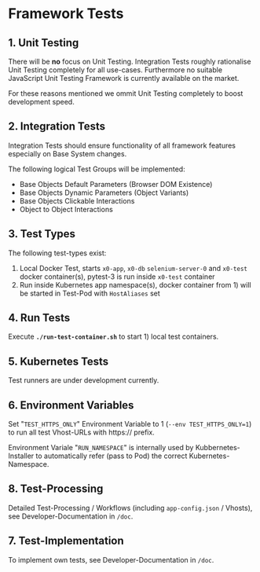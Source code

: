 # Framework Tests

## 1. Unit Testing

There will be **no** focus on Unit Testing. Integration Tests roughly rationalise Unit Testing completely for all use-cases. Furthermore no suitable JavaScript Unit Testing Framework is currently available on the market.

For these reasons mentioned we ommit Unit Testing completely to boost development speed.

## 2. Integration Tests

Integration Tests should ensure functionality of all framework features especially on Base System changes.

The following logical Test Groups will be implemented:

* Base Objects Default Parameters (Browser DOM Existence)
* Base Objects Dynamic Parameters (Object Variants)
* Base Objects Clickable Interactions
* Object to Object Interactions

## 3. Test Types

The following test-types exist:

1. Local Docker Test, starts `x0-app`, `x0-db` `selenium-server-0` and `x0-test` docker container(s), pytest-3 is run inside `x0-test` container
2. Run inside Kubernetes app namespace(s), docker container from 1) will be started in Test-Pod with `HostAliases` set

## 4. Run Tests

Execute **`./run-test-container.sh`** to start 1) local test containers.

## 5. Kubernetes Tests

Test runners are under development currently.

## 6. Environment Variables

Set "`TEST_HTTPS_ONLY`" Environment Variable to 1 (`--env TEST_HTTPS_ONLY=1`) to run all test Vhost-URLs with https:// prefix.

Environment Variale "`RUN_NAMESPACE`" is internally used by Kubbernetes-Installer to automatically refer (pass to Pod) the correct Kubernetes-Namespace.

## 8. Test-Processing

Detailed Test-Processing / Workflows (including `app-config.json` / Vhosts), see Developer-Documentation in `/doc`.

## 7. Test-Implementation

To implement own tests, see Developer-Documentation in `/doc`.
